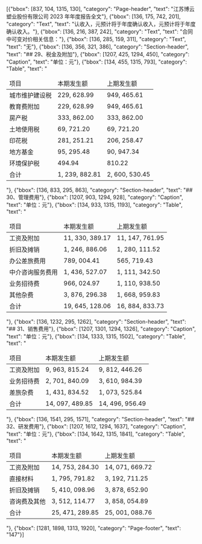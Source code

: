 [{"bbox": [837, 104, 1315, 130], "category": "Page-header", "text": "江苏博云塑业股份有限公司 2023 年年度报告全文"}, {"bbox": [136, 175, 742, 201], "category": "Text", "text": "认收入，元预计将于年度确认收入，元预计将于年度确认收入。"}, {"bbox": [136, 216, 387, 242], "category": "Text", "text": "合同中可变对价相关信息："}, {"bbox": [136, 285, 159, 311], "category": "Text", "text": "无"}, {"bbox": [136, 356, 321, 386], "category": "Section-header", "text": "## 29、税金及附加"}, {"bbox": [1207, 425, 1294, 450], "category": "Caption", "text": "单位：元"}, {"bbox": [134, 455, 1315, 793], "category": "Table", "text": "<table><thead><tr><td>项目</td><td>本期发生额</td><td>上期发生额</td></tr></thead><tbody><tr><td>城市维护建设税</td><td>229, 628.99</td><td>949, 465.61</td></tr><tr><td>教育费附加</td><td>229, 628.99</td><td>949, 465.61</td></tr><tr><td>房产税</td><td>333, 862.00</td><td>333, 862.00</td></tr><tr><td>土地使用税</td><td>69, 721.20</td><td>69, 721.20</td></tr><tr><td>印花税</td><td>281, 251.21</td><td>206, 258.47</td></tr><tr><td>地方基金</td><td>95, 295.48</td><td>90, 947.34</td></tr><tr><td>环境保护税</td><td>494.94</td><td>810.22</td></tr><tr><td>合计</td><td>1, 239, 882.81</td><td>2, 600, 530.45</td></tr></tbody></table>"}, {"bbox": [136, 833, 295, 863], "category": "Section-header", "text": "## 30、管理费用"}, {"bbox": [1207, 903, 1294, 928], "category": "Caption", "text": "单位：元"}, {"bbox": [134, 933, 1315, 1193], "category": "Table", "text": "<table><thead><tr><td>项目</td><td>本期发生额</td><td>上期发生额</td></tr></thead><tbody><tr><td>工资及附加</td><td>11, 330, 389.17</td><td>11, 147, 761.95</td></tr><tr><td>折旧及摊销</td><td>1, 246, 886.06</td><td>1, 280, 111.52</td></tr><tr><td>办公差旅费用</td><td>789, 004.41</td><td>565, 719.43</td></tr><tr><td>中介咨询服务费用</td><td>1, 436, 527.07</td><td>1, 111, 342.50</td></tr><tr><td>业务招待费</td><td>966, 024.97</td><td>1, 110, 938.50</td></tr><tr><td>其他杂费</td><td>3, 876, 296.38</td><td>1, 668, 959.83</td></tr><tr><td>合计</td><td>19, 645, 128.06</td><td>16, 884, 833.73</td></tr></tbody></table>"}, {"bbox": [136, 1232, 295, 1262], "category": "Section-header", "text": "## 31、销售费用"}, {"bbox": [1207, 1301, 1294, 1326], "category": "Caption", "text": "单位：元"}, {"bbox": [134, 1333, 1315, 1502], "category": "Table", "text": "<table><thead><tr><td>项目</td><td>本期发生额</td><td>上期发生额</td></tr></thead><tbody><tr><td>工资及附加</td><td>9, 963, 815.24</td><td>9, 812, 446.26</td></tr><tr><td>业务招待费</td><td>2, 701, 840.09</td><td>3, 610, 984.39</td></tr><tr><td>差旅杂费</td><td>1, 431, 834.52</td><td>1, 073, 525.84</td></tr><tr><td>合计</td><td>14, 097, 489.85</td><td>14, 496, 956.49</td></tr></tbody></table>"}, {"bbox": [136, 1541, 295, 1571], "category": "Section-header", "text": "## 32、研发费用"}, {"bbox": [1207, 1612, 1294, 1637], "category": "Caption", "text": "单位：元"}, {"bbox": [134, 1642, 1315, 1841], "category": "Table", "text": "<table><thead><tr><td>项目</td><td>本期发生额</td><td>上期发生额</td></tr></thead><tbody><tr><td>工资及附加</td><td>14, 753, 284.30</td><td>14, 071, 669.72</td></tr><tr><td>直接材料</td><td>1, 795, 791.82</td><td>3, 192, 711.25</td></tr><tr><td>折旧及摊销</td><td>5, 410, 098.96</td><td>3, 878, 652.90</td></tr><tr><td>咨询费及其他</td><td>3, 512, 114.77</td><td>3, 858, 054.89</td></tr><tr><td>合计</td><td>25, 471, 289.85</td><td>25, 001, 088.76</td></tr></tbody></table>"}, {"bbox": [1281, 1898, 1313, 1920], "category": "Page-footer", "text": "147"}]
